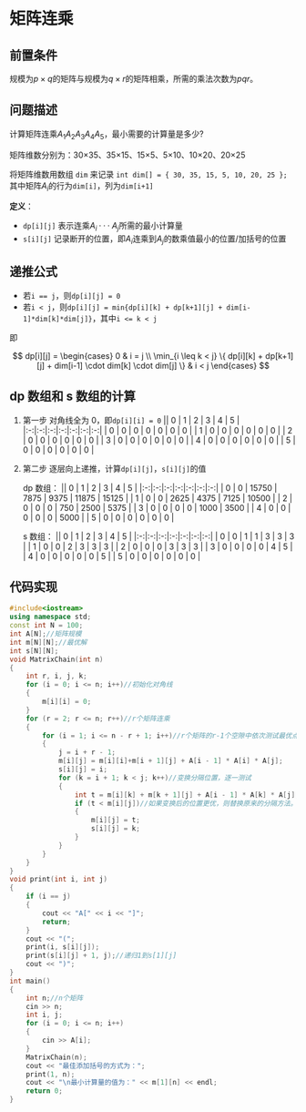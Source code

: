 # 矩阵连乘

## 前置条件

规模为$p×q$的矩阵与规模为$q×r$的矩阵相乘，所需的乘法次数为$pqr$。

## 问题描述

计算矩阵连乘$A_1A_2A_3A_4A_5$，最小需要的计算量是多少?

矩阵维数分别为：30×35、35×15、15×5、5×10、10×20、20×25

将矩阵维数用数组 `dim` 来记录
`int dim[] = { 30, 35, 15, 5, 10, 20, 25 };`
其中矩阵$A_i$的行为`dim[i]`，列为`dim[i+1]`

**定义**：

- `dp[i][j]` 表示连乘$A_i ··· A_j$所需的最小计算量
- `s[i][j]` 记录断开的位置，即$A_i$连乘到$A_j$的数乘值最小的位置/加括号的位置

## 递推公式

- 若`i == j`，则`dp[i][j] = 0`
- 若`i < j`，则`dp[i][j] = min{dp[i][k] + dp[k+1][j] + dim[i-1]*dim[k]*dim[j]}`，其中`i <= k < j`

即

$$
dp[i][j] = \begin{cases}
0 & i = j \\
\min_{i \leq k < j} \{ dp[i][k] + dp[k+1][j] + dim[i-1] \cdot dim[k] \cdot dim[j] \} & i < j
\end{cases}
$$

## dp 数组和 s 数组的计算

1. 第一步
   对角线全为 0，即`dp[i][i] = 0`
   || 0 | 1 | 2 | 3 | 4 | 5 |
   |:-:|:-:|:-:|:-:|:-:|:-:|:-:|
   | 0 | 0 | 0 | 0 | 0 | 0 | 0 |
   | 1 | 0 | 0 | 0 | 0 | 0 | 0 |
   | 2 | 0 | 0 | 0 | 0 | 0 | 0 |
   | 3 | 0 | 0 | 0 | 0 | 0 | 0 |
   | 4 | 0 | 0 | 0 | 0 | 0 | 0 |
   | 5 | 0 | 0 | 0 | 0 | 0 | 0 |

2. 第二步
   逐层向上递推，计算`dp[i][j]`，`s[i][j]`的值

   dp 数组：
   || 0 | 1 | 2 | 3 | 4 | 5 |
   |:-:|:-:|:-:|:-:|:-:|:-:|:-:|
   | 0 | 0 | 15750 | 7875 | 9375 | 11875 | 15125 |
   | 1 | 0 | 0 | 2625 | 4375 | 7125 | 10500 |
   | 2 | 0 | 0 | 0 | 750 | 2500 | 5375 |
   | 3 | 0 | 0 | 0 | 0 | 1000 | 3500 |
   | 4 | 0 | 0 | 0 | 0 | 0 | 5000 |
   | 5 | 0 | 0 | 0 | 0 | 0 | 0 |

   s 数组：
   || 0 | 1 | 2 | 3 | 4 | 5 |
   |:-:|:-:|:-:|:-:|:-:|:-:|:-:|
   | 0 | 0 | 1 | 1 | 3 | 3 | 3 |
   | 1 | 0 | 0 | 2 | 3 | 3 | 3 |
   | 2 | 0 | 0 | 0 | 3 | 3 | 3 |
   | 3 | 0 | 0 | 0 | 0 | 4 | 5 |
   | 4 | 0 | 0 | 0 | 0 | 0 | 5 |
   | 5 | 0 | 0 | 0 | 0 | 0 | 0 |

## 代码实现

```cpp
#include<iostream>
using namespace std;
const int N = 100;
int A[N];//矩阵规模
int m[N][N];//最优解
int s[N][N];
void MatrixChain(int n)
{
	int r, i, j, k;
	for (i = 0; i <= n; i++)//初始化对角线
	{
		m[i][i] = 0;
	}
	for (r = 2; r <= n; r++)//r个矩阵连乘
	{
		for (i = 1; i <= n - r + 1; i++)//r个矩阵的r-1个空隙中依次测试最优点
		{
			j = i + r - 1;
			m[i][j] = m[i][i]+m[i + 1][j] + A[i - 1] * A[i] * A[j];
			s[i][j] = i;
			for (k = i + 1; k < j; k++)//变换分隔位置，逐一测试
			{
				int t = m[i][k] + m[k + 1][j] + A[i - 1] * A[k] * A[j];
				if (t < m[i][j])//如果变换后的位置更优，则替换原来的分隔方法。
				{
					m[i][j] = t;
					s[i][j] = k;
				}
			}
		}
	}
}
void print(int i, int j)
{
	if (i == j)
	{
		cout << "A[" << i << "]";
		return;
	}
	cout << "(";
	print(i, s[i][j]);
	print(s[i][j] + 1, j);//递归1到s[1][j]
	cout << ")";
}
int main()
{
	int n;//n个矩阵
	cin >> n;
	int i, j;
	for (i = 0; i <= n; i++)
	{
		cin >> A[i];
	}
	MatrixChain(n);
	cout << "最佳添加括号的方式为：";
	print(1, n);
	cout << "\n最小计算量的值为：" << m[1][n] << endl;
	return 0;
}
```
